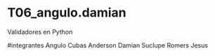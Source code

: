 # T06_angulo.damian
Validadores en Python

#integrantes
Angulo Cubas Anderson
Damian Suclupe Romers Jesus